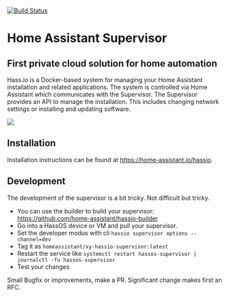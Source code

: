 [![Build Status](https://dev.azure.com/home-assistant/Hass.io/_apis/build/status/hassio?branchName=dev)](https://dev.azure.com/home-assistant/Hass.io/_build/latest?definitionId=2&branchName=dev)

# Home Assistant Supervisor

## First private cloud solution for home automation

Hass.io is a Docker-based system for managing your Home Assistant installation
and related applications. The system is controlled via Home Assistant which
communicates with the Supervisor. The Supervisor provides an API to manage the
installation. This includes changing network settings or installing and updating
software.

![](misc/hassio.png?raw=true)

## Installation

Installation instructions can be found at <https://home-assistant.io/hassio>.

## Development

The development of the supervisor is a bit tricky. Not difficult but tricky.

- You can use the builder to build your supervisor:
  https://github.com/home-assistant/hassio-builder
- Go into a HassOS device or VM and pull your supervisor.
- Set the developer modus with cli `hassio supervisor options --channel=dev`
- Tag it as `homeassistant/xy-hassio-supervisor:latest`
- Restart the service like
  `systemctl restart hassos-supervisor | journalctl -fu hassos-supervisor`
- Test your changes

Small Bugfix or improvements, make a PR. Significant change makes first an RFC.
